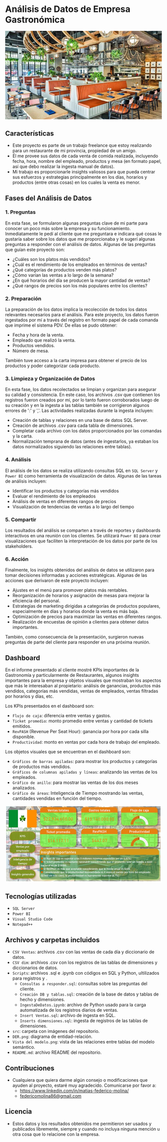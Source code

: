 # Análisis de Datos de Empresa Gastronómica

<p align="center">
  <img src="https://github.com/federicomolina86/PortfolioProyectosFedeMolina/blob/main/src/Rest.jpg">
</p>

## Características
- Este proyecto es parte de un trabajo freelance que estoy realizando para un restaurante de mi provincia, propiedad de un amigo.
- Él me provee sus datos de cada venta de comida realizada, incluyendo fecha, hora, nombre del empleado, productos y mesa (en formato papel, así que debo realizar la ingesta manual de datos).
- Mi trabajo es proporcionarle insights valiosos para que pueda centrar sus esfuerzos y estrategias principalmente en los días, horarios y productos (entre otras cosas) en los cuales la venta es menor.


## Fases del Análisis de Datos

### 1. Preguntas
En esta fase, se formularon algunas preguntas clave de mi parte para conocer un poco más sobre la empresa y su funcionamiento. Inmediatamente le pedí al cliente que me preguntara e indicara qué cosas le gustaría saber sobre los datos que me proporcionaba y le sugerí algunas preguntas a responder con el análisis de datos. Algunas de las preguntas que guían este proyecto son:

- ¿Cuáles son los platos más vendidos?
- ¿Cuál es el rendimiento de los empleados en términos de ventas?
- ¿Qué categorías de productos venden más platos?
- ¿Cómo varían las ventas a lo largo de la semana?
- ¿En qué horarios del día se producen la mayor cantidad de ventas?
- ¿Qué rangos de precios son los más populares entre los clientes?


### 2. Preparación
La preparación de los datos implica la recolección de todos los datos relevantes necesarios para el análisis. Para este proyecto, los datos fueron ingestados por mí a través del registro en formato papel de cada comanda que imprime el sistema PDV. De ellas se pudo obtener:

- Fecha y hora de la venta.
- Empleado que realizó la venta.
- Productos vendidos.
- Número de mesa.

También tuve acceso a la carta impresa para obtener el precio de los productos y poder categorizar cada producto.


### 3. Limpieza y Organización de Datos

En esta fase, los datos recolectados se limpian y organizan para asegurar su calidad y consistencia. En este caso, los archivos .csv que contienen los registros fueron creados por mí, por lo tanto fueron corroborados luego de su creación y en la ingesta a las tablas también se corrigieron algunos errores de ':' y ','. Las actividades realizadas durante la ingesta incluyen:

- Creación de tablas y relaciones en una base de datos SQL Server.
- Creación de archivos .csv para cada tabla de dimensiones.
- Completar cada archivo con los datos proporcionados por las comandas y la carta.
- Normalización temprana de datos (antes de ingestarlos, ya estaban los datos normalizados siguiendo las relaciones entre tablas).


### 4. Análisis

El análisis de los datos se realiza utilizando consultas SQL en `SQL Server` y `Power BI` como herramienta de visualización de datos. Algunas de las tareas de análisis incluyen:

- Identificar los productos y categorías más vendidos
- Evaluar el rendimiento de los empleados
- Análisis de ventas en diferentes rangos de precios
- Visualización de tendencias de ventas a lo largo del tiempo

### 5. Compartir

Los resultados del análisis se comparten a través de reportes y dashboards interactivos en una reunión con los clientes. Se utilizará `Power BI` para crear visualizaciones que faciliten la interpretación de los datos por parte de los stakeholders.

### 6. Acción
Finalmente, los insights obtenidos del análisis de datos se utilizaron para tomar decisiones informadas y acciones estratégicas. Algunas de las acciones que derivaron de este proyecto incluyen:

- Ajustes en el menú para promover platos más rentables.
- Reorganización de horarios y asignación de mesas para mejorar la eficiencia del personal.
- Estrategias de marketing dirigidas a categorías de productos populares, especialmente en días y horarios donde la venta es más baja.
- Optimización de precios para maximizar las ventas en diferentes rangos.
- Realización de encuestas de opinión a clientes para obtener datos importantes.

También, como consecuencia de la presentación, surgieron nuevas preguntas de parte del cliente para responder en una próxima reunión.


## Dashboard
  
  En el informe presentado al cliente mostré KPIs importantes de la Gastronomía y particularmente de Restaurantes, algunos insights importantes para la empresa y objetos visuales que mostraban los aspectos que más le interesaban al propietario: análisis de ganancias, productos más vendidos, categorías más vendidas, ventas de empleados, ventas filtradas por horarios y días, etc.
  
Los KPIs presentados en el dashboard son:
- `Flujo de caja`: diferencia entre ventas y gastos.
- `Ticket promedio`: monto promedio entre ventas y cantidad de tickets emitidos.
- `RevPASH` (Revenue Per Seat Hour): ganancia por hora por cada silla disponible.
- `Productividad`: monto en ventas por cada hora de trabajo del empleado.

Los objetos visuales que se encuentran en el dashboard son:
- `Gráficos de barras apiladas`: para mostrar los productos y categorías de productos más vendidos.
- `Gráficos de columnas apiladas y líneas`: analizando las ventas de los empleados.
- `Gráfico de anillo`: para mostrar las ventas de los dos meses analizados.
- `Gráfico de áreas`: Inteligencia de Tiempo mostrando las ventas, cantidades vendidas en función del tiempo.

<p align="center">
  <img src="https://github.com/federicomolina86/ProyectoGastronomico/blob/main/src/Dashboard.jpg">
</p>
  
  
## Tecnologías utilizadas
- `SQL Server`
- `Power BI`
- `Visual Studio Code`
- `Notepad++`

## Archivos y carpetas incluidos
- `CSV Ventas`: archivos .csv con las ventas de cada día y diccionario de datos.
- `CSV dim`: archivos .csv con los registros de las tablas de dimensiones y diccionarios de datos.
- `Scripts`: archivos .sql e .ipynb con códigos en SQL y Python, ultilizados para  registros y .
    - `Consultas a responder.sql`: consultas sobre las preguntas del cliente. 
    - `Creación DB y tablas.sql`: creación de la base de datos y tablas de hecho y dimensiones.
    - `IngestaDeDatos.ipynb`: archivo de Python usado para la carga automatizada de los registros diarios de ventas.
    - `Insert Ventas.sql`: archivo de ingesta en SQL.
    - `Inserts dimensiones.sql`: ingesta de registros de las tablas de dimensiones.
- `src`: carpeta con imágenes del repositorio.
- `DER.png`: diagrama de entidad-relación.
- `Vista del modelo.png`: vista de las relaciones entre tablas del modelo semántico.
- `README.md`: archivo README del repositorio.

## Contribuciones
- Cualquiera que quiera darme algún consejo o modificaciones que ayuden al proyecto, estaré muy agradecido. Comunicarse por favor a:
    - https://www.linkedin.com/in/matias-federico-molina/
    - federicomolina86@gmail.com

## Licencia
- Estos datos y los resultados obtenidos me permitieron ser usados y publicados libremente, siempre y cuando no incluya ninguna mención u otra cosa que  lo relacione con la empresa. 
